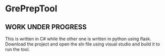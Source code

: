 # GrePrepTool
<h2> WORK UNDER PROGRESS </h2>

This is written in C# while the other one is written in python using flask.
Download the project and open the sln file using visual studio and build it to run the tool.
